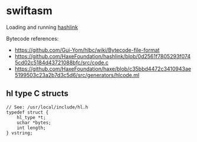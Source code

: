 # swiftasm

Loading and running [hashlink](https://github.com/HaxeFoundation/hashlink) 

Bytecode references:
- <https://github.com/Gui-Yom/hlbc/wiki/Bytecode-file-format>
- <https://github.com/HaxeFoundation/hashlink/blob/0d2561f7805293f0745cd02c5184d43721088bfc/src/code.c>
- <https://github.com/HaxeFoundation/haxe/blob/c35bbd4472c3410943ae5199503c23a2b7d3c5d6/src/generators/hlcode.ml>

## hl type C structs

    // See: /usr/local/include/hl.h
    typedef struct {
        hl_type *t;
        uchar *bytes;
        int length;
    } vstring;
    